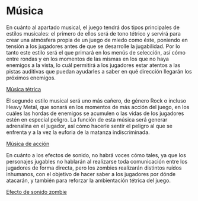 # Música

En cuánto al apartado musical, el juego tendrá dos tipos principales de estilos musicales: el primero de ellos será de tono tétrico y servirá para crear una atmósfera propia de un juego de miedo como éste, poniendo en tensión a los jugadores antes de que se desarrolle la jugabilidad. Por lo tanto este estilo será el que primará en los menús de selección, así cómo entre rondas y en los momentos de las mismas en los que no haya enemigos a la vista, lo cuál permitirá a los jugadores estar atentos a las pistas auditivas que puedan ayudarles a saber en qué dirección llegarán los próximos enemigos.

[Música tétrica](https://github.com/kevincerro-dvrv/dxpp-gdd/blob/feature/music/Sonido%20y%20M%C3%BAsica/Ejemplos/Countdown.mp3)

El segundo estilo musical será uno más cañero, de género Rock o incluso Heavy Metal, que sonará en los momentos de más acción del juego, en los cuáles las hordas de enemigos se acumulen o las vidas de los jugadores estén en especial peligro. La función de esta música será generar adrenalina en el jugador, así cómo hacerle sentir el peligro al que se enfrenta y a la vez la euforia de la matanza indiscriminada.

[Música de acción](https://github.com/kevincerro-dvrv/dxpp-gdd/blob/feature/music/Sonido%20y%20M%C3%BAsica/Ejemplos/Action-Rock.mp3)

En cuánto a los efectos de sonido, no habrá voces cómo tales, ya que los personajes jugables no hablarán al realizarse toda comunicación entre los jugadores de forma directa, pero los zombies realizarán distintos ruídos inhumanos, con el objetivo de hacer saber a los jugadores por dónde atacarán, y también para reforzar la ambientación tétrica del juego.

[Efecto de sonido zombie](https://github.com/kevincerro-dvrv/dxpp-gdd/blob/feature/music/Sonido%20y%20M%C3%BAsica/Ejemplos/zombie.mp3)